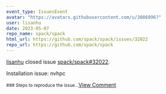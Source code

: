 ```yaml
---
event_type: IssuesEvent
avatar: "https://avatars.githubusercontent.com/u/3086096?"
user: lisanhu
date: 2023-05-07
repo_name: spack/spack
html_url: https://github.com/spack/spack/issues/32022
repo_url: https://github.com/spack/spack
---
```


<a href='https://github.com/lisanhu' target='_blank'>lisanhu</a> closed issue <a href='https://github.com/spack/spack/issues/32022' target='_blank'>spack/spack#32022</a>.

<p>Installation issue: nvhpc</p><small>### Steps to reproduce the issue...</small><a href='https://github.com/spack/spack/issues/32022' target='_blank'>View Comment</a>